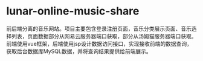 # lunar-online-music-share
前后端分离的音乐网站。项目主要包含登录注册页面，音乐分类展示页面、音乐选择列表，页面数据部分从网易云服务器端口获取，部分从汤姆猫服务器端口获取。  前端使用vue框架，后端使用jsp设计数据访问接口，实现接收前端的数据查询，获取后台数据库MySQL数据，并将查询结果提供给前端展示。 
